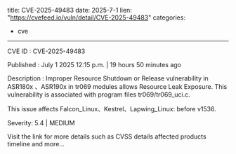  
title: CVE-2025-49483
date: 2025-7-1
lien: "https://cvefeed.io/vuln/detail/CVE-2025-49483"
categories:
  - cve
---

CVE ID : CVE-2025-49483

Published :  July 1
2025
12:15 p.m. | 19 hours
50 minutes ago

Description : Improper Resource Shutdown or Release vulnerability in ASR180x 、ASR190x in tr069 modules  allows Resource Leak Exposure. This vulnerability is associated with program files tr069/tr069_uci.c.

This issue affects Falcon_Linux、Kestrel、Lapwing_Linux: before v1536.

Severity: 5.4 | MEDIUM

Visit the link for more details
such as CVSS details
affected products
timeline
and more...
